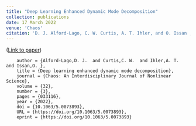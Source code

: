```yaml
---
title: "Deep Learning Enhanced Dynamic Mode Decomposition"
collection: publications
date: 17 March 2022
venue: 'Chaos'
citation: 'D. J. Alford-Lago, C. W. Curtis, A. T. Ihler, and O. Issan , "Deep learning enhanced dynamic mode decomposition", Chaos 32, 033116 (2022) https://doi.org/10.1063/5.0073893'
---
```



([Link to paper](https://aip.scitation.org/doi/10.1063/5.0073893))<BibTeX> 
```@article{dldmd_2022,
    author = {Alford-Lago,D. J.  and Curtis,C. W.  and Ihler,A. T.  and Issan,O. },
    title = {Deep learning enhanced dynamic mode decomposition},
    journal = {Chaos: An Interdisciplinary Journal of Nonlinear Science},
    volume = {32},
    number = {3},
    pages = {033116},
    year = {2022},
    doi = {10.1063/5.0073893},
    URL = {https://doi.org/10.1063/5.0073893},
    eprint = {https://doi.org/10.1063/5.0073893}
   ```

